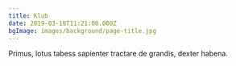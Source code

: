 ```yaml
---
title: Klub
date: 2019-03-18T11:21:00.000Z
bgImage: images/background/page-title.jpg
---
```

Primus, lotus tabess sapienter tractare de grandis, dexter habena.